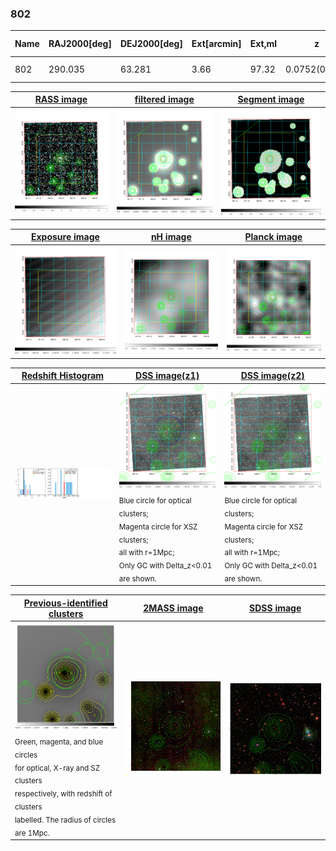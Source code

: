 <div STYLE="page-break-after: always;"></div>

### 802

|Name|RAJ2000[deg]|DEJ2000[deg] |Ext[arcmin]| Ext,ml | z | z_src| C|GC(XSZ,Delta_z<0.01)| GC(OPT,Delta_z<0.01)|GC| R_sig[arcmin] | R500[arcmin] | R500[Mpc]| CRsig[c/s] | CR500[c/s] |L500[1E44 erg/s]|F500[1E-12 erg/s/cm^2]| M500[1E14 Msun]|Tx[keV]|Cnt_sig|Beta|Rc[arcmin]|Comment|Alias|
|---|---|---|---|---|---|------|---|--------|---------|----------|---|---|---|---|---|---|---|---|---|---|---|---|---|---|
|802| 290.035| 63.281| 3.66| 97.32| 0.0752(0.007)| z1, z_opt| S| -| W| N, W| 28.156| 8.985| 0.769| 0.174(0.028)| 0.157(0.025)| 0.378(0.052)| 2.725(0.373)| 1.39(0.10)| 2.69(0.12)| 434.2| 0.525(-0.017+0.026)| 3.266(-0.339+0.459)| -| t171|

|[RASS image](../image/802/802_img.pdf)|[filtered image](../image/802/802_fil.pdf)|[Segment image](../image/802/802_seg.pdf)|
|-------------------|--------------------|-------------------|
| <img src="../image/802/802_img.png" width="300">  | <img src="../image/802/802_fil.png" width="300">   | <img src="../image/802/802_seg.png" width="300">  |

|[Exposure image](../image/802/802_mex.pdf)| [nH image](../image/802/802_nh.pdf)| [Planck image](../image/802/802_p.pdf)|
|-------------------|--------------------|-------------------|
|<img src="../image/802/802_mex.png" width="300">   | <img src="../image/802/802_nh.png" width="300">    | <img src="../image/802/802_p.png" width="300"> |

|[Redshift Histogram](../image/802/802_zg.pdf) | [DSS image(z1)](../image/802/802_dss_z1.pdf)      |  [DSS image(z2)](../image/802/802_dss_z2.pdf)    |
|-------------------|--------------------|-------------------|
|<img src="../image/802/802_zg.png" width="300"> |<img src="../image/802/802_dss_z1.png" width="300"> <sub><br>Blue circle for optical clusters; <br>Magenta circle for XSZ clusters; <br>all with r=1Mpc; <br>Only GC with Delta_z<0.01 are shown. </sub>| <img src="../image/802/802_dss_z2.png" width="300"><sub><br>Blue circle for optical clusters; <br>Magenta circle for XSZ clusters; <br>all with r=1Mpc; <br>Only GC with Delta_z<0.01 are shown. </sub> |

|[Previous-identified clusters](../image/802/802_gc.pdf) | [2MASS image](../image/802/802_2mass.pdf)      |[SDSS image](../image/802/802_sdss.pdf)   |
|-------------------|-------------------|-------------------|
|<img src=../image/802/802_gc.png width="300"> <br><sub>Green, magenta, and blue circles <br>for optical, X-ray and SZ clusters <br>respectively, with redshift of clusters <br>labelled. The radius of circles <br>are 1Mpc.</sub>|<img src="../image/802/802_2mass.png" width="300">  | <img src="../image/802/802_sdss.png" width="300">  |





